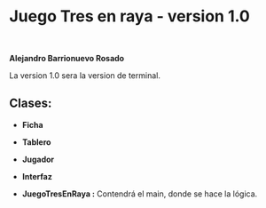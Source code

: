# Juego Tres en raya  -  version 1.0

<br>

**Alejandro Barrionuevo Rosado**
<br> 

La version 1.0 sera la version de terminal.

## Clases:

- **Ficha** 

- **Tablero** 

- **Jugador** 

- **Interfaz** 

- **JuegoTresEnRaya :** Contendrá el main, donde se hace la lógica.

